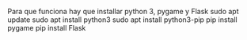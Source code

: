 Para que funciona hay que installar python 3, pygame y Flask
sudo apt update
sudo apt install python3
sudo apt install python3-pip
pip install pygame
pip install Flask
